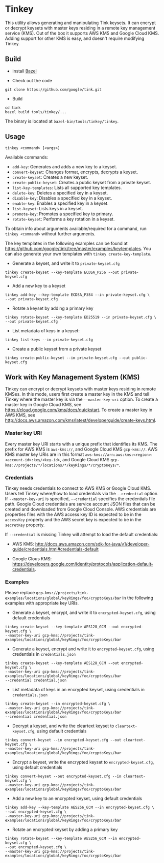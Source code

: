 # Tinkey

This utility allows generating and manipulating Tink keysets. It can encrypt or
decrypt keysets with master keys residing in a remote key management service
(KMS). Out of the box it supports AWS KMS and Google Cloud KMS. Adding support
for other KMS is easy, and doesn't require modifying Tinkey.

## Build

-   Install [Bazel](https://docs.bazel.build/versions/master/install.html)

-   Check out the code

```shell
git clone https://github.com/google/tink.git
```

-   Build

```shell
cd tink
bazel build tools/tinkey/...
```

The binary is located at `bazel-bin/tools/tinkey/tinkey`.

## Usage

`tinkey <command> [<args>]`

Available commands:

*   `add-key`: Generates and adds a new key to a keyset.
*   `convert-keyset`: Changes format, encrypts, decrypts a keyset.
*   `create-keyset`: Creates a new keyset.
*   `create-public-keyset`: Creates a public keyset from a private keyset.
*   `list-key-templates`: Lists all supported key templates.
*   `delete-key`: Deletes a specified key in a keyset.
*   `disable-key`: Disables a specified key in a keyset.
*   `enable-key`: Enables a specified key in a keyset.
*   `list-keyset`: Lists keys in a keyset.
*   `promote-key`: Promotes a specified key to primary.
*   `rotate-keyset`: Performs a key rotation in a keyset.

To obtain info about arguments available/required for a command, run `tinkey
<command>` without further arguments.

The key templates in the following examples can be found at
https://github.com/google/tink/tree/master/examples/keytemplates. You can also
generate your own templates with `tinkey create-key-template`.

-   Generate a keyset, and write it to `private-keyset.cfg`

```shell
tinkey create-keyset --key-template ECDSA_P256 --out private-keyset.cfg
```

-   Add a new key to a keyset

```shell
tinkey add-key --key-template ECDSA_P384 --in private-keyset.cfg \
--out private-keyset.cfg
```

-   Rotate a keyset by adding a primary key

```shell
tinkey rotate-keyset --key-template ED25519 --in private-keyset.cfg \
--out private-keyset.cfg
```

-   List metadata of keys in a keyset:

```shell
tinkey list-keys --in private-keyset.cfg
```

-   Create a public keyset from a private keyset

```shell
tinkey create-public-keyset --in private-keyset.cfg --out public-keyset.cfg
```

## Work with Key Management System (KMS)

Tinkey can encrypt or decrypt keysets with master keys residing in remote KMSes.
In this mode, users first create a master key in the KMS and tell Tinkey where
the master key is via the `--master-key-uri` option. To create a master key in
Google Cloud KMS, see https://cloud.google.com/kms/docs/quickstart. To create a
master key in AWS KMS, see
http://docs.aws.amazon.com/kms/latest/developerguide/create-keys.html.

### Master key URI

Every master key URI starts with a unique prefix that identifies its KMS. The
prefix for AWS KMS is `aws-kms://`, and Google Cloud KMS `gcp-kms://`. AWS KMS
master key URIs are in this format
`aws-kms://arn:aws:kms:<region>:<account-id>:key/<key-id>`, and Google Cloud KMS
`gcp-kms://projects/*/locations/*/keyRings/*/cryptoKeys/*`.

### Credentials

Tinkey needs credentials to connect to AWS KMS or Google Cloud KMS. Users tell
Tinkey where/how to load credentials via the `--credential` option. If
`--master-key-uri` is specified, `--credential` specifies the credentials file
path. Google Cloud credentials are service account JSON files that can be
created and downloaded from Google Cloud Console. AWS credentials are properties
files with the AWS access key ID is expected to be in the `accessKey` property
and the AWS secret key is expected to be in the `secretKey` property.

If `--credential` is missing Tinkey will attempt to load the default
credentials:

*   AWS KMS:
    http://docs.aws.amazon.com/sdk-for-java/v1/developer-guide/credentials.html#credentials-default

*   Google Clous KMS:
    https://developers.google.com/identity/protocols/application-default-credentials.

### Examples

Please replace
`gcp-kms://projects/tink-examples/locations/global/keyRings/foo/cryptoKeys/bar`
in the following examples with appropriate key URIs.

-   Generate a keyset, encrypt, and write it to `encrypted-keyset.cfg`, using
    default credentials

```shell
tinkey create-keyset --key-template AES128_GCM --out encrypted-keyset.cfg \
--master-key-uri gcp-kms://projects/tink-examples/locations/global/keyRings/foo/cryptoKeys/bar
```

-   Generate a keyset, encrypt and write it to `encrypted-keyset.cfg`, using
    credentials in `credentials.json`

```shell
tinkey create-keyset --key-template AES128_GCM --out encrypted-keyset.cfg \
--master-key-uri gcp-kms://projects/tink-examples/locations/global/keyRings/foo/cryptoKeys/bar
--credential credential.json
```

-   List metadata of keys in an encrypted keyset, using credentials in
    `credentials.json`

```shell
tinkey create-keyset --in encrypted-keyset.cfg \
--master-key-uri gcp-kms://projects/tink-examples/locations/global/keyRings/foo/cryptoKeys/bar
--credential credential.json
```

-   Decrypt a keyset, and write the cleartext keyset to `cleartext-keyset.cfg`,
    using default credentials

```shell
tinkey convert-keyset --in encrypted-keyset.cfg --out cleartext-keyset.cfg \
--master-key-uri gcp-kms://projects/tink-examples/locations/global/keyRings/foo/cryptoKeys/bar
```

-   Encrypt a keyset, write the encrypted keyset to `encrypted-keyset.cfg`,
    using default credentials

```shell
tinkey convert-keyset --out encrypted-keyset.cfg --in cleartext-keyset.cfg \
--master-key-uri gcp-kms://projects/tink-examples/locations/global/keyRings/foo/cryptoKeys/bar
```

-   Add a new key to an encrypted keyset, using default credentials

```shell
tinkey add-key --key-template AES256_GCM --in encrypted-keyset.cfg \
--out encrypted-keyset.cfg \
--master-key-uri gcp-kms://projects/tink-examples/locations/global/keyRings/foo/cryptoKeys/bar
```

-   Rotate an encrypted keyset by adding a primary key

```shell
tinkey rotate-keyset --key-template AES256_GCM --in encrypted-keyset.cfg \
--out encrypted-keyset.cfg \
--master-key-uri gcp-kms://projects/tink-examples/locations/global/keyRings/foo/cryptoKeys/bar
```
